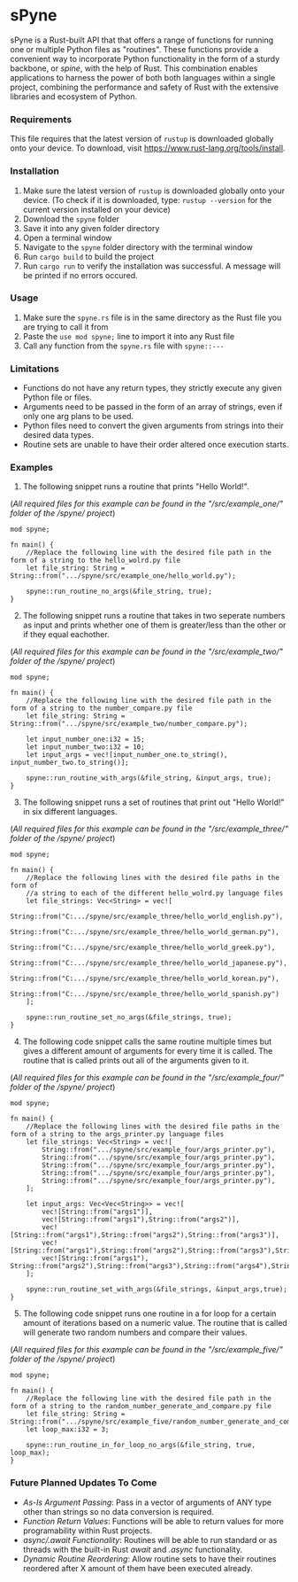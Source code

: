 # sPyne

sPyne is a Rust-built API that that offers a range of functions for running one or multiple Python files as "routines". These functions provide a convenient way to incorporate Python functionality in the form of a sturdy backbone, or _spine_, with the help of Rust. This combination enables applications to harness the power of both both languages within a single project, combining the performance and safety of Rust with the extensive libraries and ecosystem of Python.

### Requirements
This file requires that the latest version of ````rustup```` is downloaded globally onto your device. To download, visit https://www.rust-lang.org/tools/install.

### Installation
1. Make sure the latest version of ````rustup```` is downloaded globally onto your device. (To check if it is downloaded, type: ````rustup --version```` for the current version installed on your device)
2. Download the ````spyne```` folder
3. Save it into any given folder directory
4. Open a terminal window
5. Navigate to the ````spyne```` folder directory with the terminal window
6. Run ````cargo build```` to build the project
7. Run ````cargo run```` to verify the installation was successful. A message will be printed if no errors occured.

### Usage
1. Make sure the ````spyne.rs```` file is in the same directory as the Rust file you are trying to call it from
2. Paste the ````use mod spyne;```` line to import it into any Rust file
3. Call any function from the ````spyne.rs```` file with ````spyne::---````

### Limitations
- Functions do not have any return types, they strictly execute any given Python file or files.
- Arguments need to be passed in the form of an array of strings, even if only one arg plans to be used.
- Python files need to convert the given arguments from strings into their desired data types.
- Routine sets are unable to have their order altered once execution starts.

### Examples
1. The following snippet runs a routine that prints "Hello World!".

(_All required files for this example can be found in the "/src/example_one/" folder of the /spyne/ project_)
````
mod spyne;

fn main() {
    //Replace the following line with the desired file path in the form of a string to the hello_wolrd.py file
    let file_string: String = String::from(".../spyne/src/example_one/hello_world.py"); 

    spyne::run_routine_no_args(&file_string, true);
}
````


2. The following snippet runs a routine that takes in two seperate numbers as input and prints whether one of them is greater/less than the other or if they equal eachother.

(_All required files for this example can be found in the "/src/example_two/" folder of the /spyne/ project_)
````
mod spyne;

fn main() {
    //Replace the following line with the desired file path in the form of a string to the number_compare.py file
    let file_string: String = String::from(".../spyne/src/example_two/number_compare.py");

    let input_number_one:i32 = 15;
    let input_number_two:i32 = 10;
    let input_args = vec![input_number_one.to_string(), input_number_two.to_string()];

    spyne::run_routine_with_args(&file_string, &input_args, true);
}
````


3. The following snippet runs a set of routines that print out "Hello World!" in six different languages.

(_All required files for this example can be found in the "/src/example_three/" folder of the /spyne/ project_)
````
mod spyne;

fn main() {
    //Replace the following lines with the desired file paths in the form of 
    //a string to each of the different hello_wolrd.py language files
    let file_strings: Vec<String> = vec![
        String::from("C:.../spyne/src/example_three/hello_world_english.py"),
        String::from("C:.../spyne/src/example_three/hello_world_german.py"),
        String::from("C:.../spyne/src/example_three/hello_world_greek.py"),
        String::from("C:.../spyne/src/example_three/hello_world_japanese.py"),
        String::from("C:.../spyne/src/example_three/hello_world_korean.py"),
        String::from("C:.../spyne/src/example_three/hello_world_spanish.py")
    ];

    spyne::run_routine_set_no_args(&file_strings, true);
}
````


4. The following code snippet calls the same routine multiple times but gives a different amount of arguments for every time it is called. The routine that is called prints out all of the arguments given to it.

(_All required files for this example can be found in the "/src/example_four/" folder of the /spyne/ project_)
````
mod spyne;

fn main() {
    //Replace the following lines with the desired file paths in the form of a string to the args_printer.py language files
    let file_strings: Vec<String> = vec![
        String::from(".../spyne/src/example_four/args_printer.py"),
        String::from(".../spyne/src/example_four/args_printer.py"),
        String::from(".../spyne/src/example_four/args_printer.py"),
        String::from(".../spyne/src/example_four/args_printer.py"),
        String::from(".../spyne/src/example_four/args_printer.py"),
    ];

    let input_args: Vec<Vec<String>> = vec![
        vec![String::from("args1")],
        vec![String::from("args1"),String::from("args2")],
        vec![String::from("args1"),String::from("args2"),String::from("args3")],
        vec![String::from("args1"),String::from("args2"),String::from("args3"),String::from("args4")],
        vec![String::from("args1"), String::from("args2"),String::from("args3"),String::from("args4"),String::from("args5")]
    ];

    spyne::run_routine_set_with_args(&file_strings, &input_args,true);
}
````


5. The following code snippet runs one routine in a for loop for a certain amount of iterations based on a numeric value. The routine that is called will generate two random numbers and compare their values.

(_All required files for this example can be found in the "/src/example_five/" folder of the /spyne/ project_)
````
mod spyne;

fn main() {
    //Replace the following line with the desired file path in the form of a string to the random_number_generate_and_compare.py file
    let file_string: String = String::from(".../spyne/src/example_five/random_number_generate_and_compare.py");
    let loop_max:i32 = 3;    

    spyne::run_routine_in_for_loop_no_args(&file_string, true, loop_max);
}
````

### Future Planned Updates To Come
- _As-Is Argument Passing_: Pass in a vector of arguments of ANY type other than strings so no data conversion is required.
- _Function Return Values_: Functions will be able to return values for more programability within Rust projects.
- _async/.await Functionality_: Routines will be able to run standard or as threads with the built-in Rust _await_ and _.async_ functionality.
- _Dynamic Routine Reordering_: Allow routine sets to have their routines reordered after X amount of them have been executed already.
